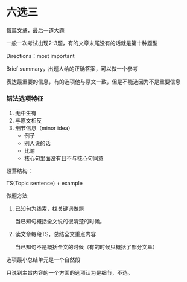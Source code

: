 # 六选三

每篇文章，最后一道大题

一般一次考试出现2-3题，有的文章末尾没有的话就是第十种题型



Directions：most important

Brief summary，出题人给的正确答案，可以做一个参考



表达最重要的信息，有的选项他与原文一致，但是不能选因为不是重要信息



### 错法选项特征

1. 无中生有
2. 与原文相反
3. 细节信息（minor idea）
   - 例子
   - 别人说的话
   - 比喻
   - 核心句里面没有且不与核心句同意



段落结构：

TS(Topic sentence) + example



做题方法

1. 已知句为线索，找关键词做题

   当已知句概括全文说的很清楚的时候。

2. 读文章每段TS，总结全文重点内容

   当已知句不是概括全文的时候（有的时候只概括了部分文章）



选项最小总结单元是一个自然段



只说到主旨内容的一个方面的选项认为是细节，不选。
